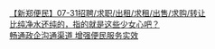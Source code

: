   
[【新郑便民】07-31招聘/求职/出租/求租/出售/求购/转让](http://www.dianyue.me/archives/177/7ju2y0h3tdqq08wq/)  
[比纯净水还纯的，指的就是这些少女心吧？](http://www.dianyue.me/archives/191/0xwof1yrv85f1ycz/)  
[畅通政企沟通渠道 增强便民服务实效](http://www.dianyue.me/archives/785/igkjjwn2ori3gorr/)